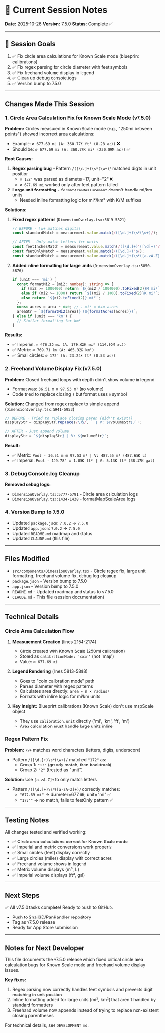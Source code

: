 # 🤖 Current Session Notes

**Date:** 2025-10-26
**Version:** 7.5.0
**Status:** Complete ✅

---

## 📝 Session Goals

1. ✅ Fix circle area calculations for Known Scale mode (blueprint calibrations)
2. ✅ Fix regex parsing for circle diameter with feet symbols
3. ✅ Fix freehand volume display in legend
4. ✅ Clean up debug console.logs
5. ✅ Version bump to 7.5.0

---

## Changes Made This Session

### 1. Circle Area Calculation Fix for Known Scale Mode (v7.5.0)

**Problem:** Circles measured in Known Scale mode (e.g., "250mi between points") showed incorrect area calculations:
- Example: `⌀ 677.69 mi (A: 360.77K ft² (8.28 ac))` ❌
- Should be: `⌀ 677.69 mi (A: 360.77K mi² (230.89M ac))` ✅

**Root Causes:**
1. **Regex parsing bug** - Pattern `/([\d.]+)\s*(\w+)/` matched digits in unit position
   - `⌀ 172'` was parsed as diameter=17, unit="2" ❌
   - `⌀ 677.69 mi` worked only after feet pattern failed
2. **Large unit formatting** - `formatAreaMeasurement` doesn't handle mi/km units
   - Needed inline formatting logic for mi²/km² with K/M suffixes

**Solutions:**
1. **Fixed regex patterns** (`DimensionOverlay.tsx:5819-5821`)
   ```typescript
   // BEFORE - \w+ matches digits!
   const standardMatch = measurement.value.match(/([\d.]+)\s*(\w+)/);

   // AFTER - Only match letters for units
   const feetInchesMatch = measurement.value.match(/([\d.]+)'([\d]+)"/);
   const feetOnlyMatch = measurement.value.match(/([\d.]+)'$/);
   const standardMatch = measurement.value.match(/([\d.]+)\s*([a-zA-Z]+)/);
   ```

2. **Added inline formatting for large units** (`DimensionOverlay.tsx:5850-5876`)
   ```typescript
   if (unit === 'mi') {
     const formatMi2 = (mi2: number): string => {
       if (mi2 >= 1000000) return `${(mi2 / 1000000).toFixed(2)}M mi²`;
       else if (mi2 >= 1000) return `${(mi2 / 1000).toFixed(2)}K mi²`;
       else return `${mi2.toFixed(2)} mi²`;
     };
     const acres = area * 640; // 1 mi² = 640 acres
     areaStr = `${formatMi2(area)} (${formatAcres(acres)})`;
   } else if (unit === 'km') {
     // Similar formatting for km²
   }
   ```

**Results:**
- ✅ Imperial: `⌀ 478.23 mi (A: 179.62K mi² (114.96M ac))`
- ✅ Metric: `⌀ 769.71 km (A: 465.32K km²)`
- ✅ Small circles: `⌀ 172' (A: 23.24K ft² (0.53 ac))`

### 2. Freehand Volume Display Fix (v7.5.0)

**Problem:** Closed freehand loops with depth didn't show volume in legend
- Format was: `36.51 m ⊞ 97.53 m²` (no volume)
- Code tried to replace closing `)` but format uses `⊞` symbol

**Solution:** Changed from regex replace to simple append (`DimensionOverlay.tsx:5941-5953`)
```typescript
// BEFORE - Tried to replace closing paren (didn't exist!)
displayStr = displayStr.replace(/\)$/, ` | V: ${volumeStr})`);

// AFTER - Just append volume
displayStr = `${displayStr} | V: ${volumeStr}`;
```

**Result:**
- ✅ Metric: `Pool - 36.51 m ⊞ 97.53 m² | V: 487.65 m³ (487.65K L)`
- ✅ Imperial: `Pool - 119.78' ⊞ 1.05K ft² | V: 5.13K ft³ (38.37K gal)`

### 3. Debug Console.log Cleanup

**Removed debug logs:**
- `DimensionOverlay.tsx:5777-5791` - Circle area calculation logs
- `DimensionOverlay.tsx:1434-1438` - formatMapScaleArea logs

### 4. Version Bump to 7.5.0

- Updated `package.json`: `7.0.2` → `7.5.0`
- Updated `app.json`: `7.0.2` → `7.5.0`
- Updated `README.md` roadmap and status
- Updated `CLAUDE.md` (this file)

---

## Files Modified

- `src/components/DimensionOverlay.tsx` - Circle regex fix, large unit formatting, freehand volume fix, debug log cleanup
- `package.json` - Version bump to 7.5.0
- `app.json` - Version bump to 7.5.0
- `README.md` - Updated roadmap and status to v7.5.0
- `CLAUDE.md` - This file (session documentation)

---

## Technical Details

### Circle Area Calculation Flow

1. **Measurement Creation** (lines 2154-2174)
   - Circle created with Known Scale (250mi calibration)
   - Stored as `calibrationMode: 'coin'` (not 'map')
   - Value: `⌀ 677.69 mi`

2. **Legend Rendering** (lines 5813-5888)
   - Goes to "coin calibration mode" path
   - Parses diameter with regex patterns
   - Calculates area directly: `area = π × radius²`
   - Formats with inline logic for mi/km units

3. **Key Insight:** Blueprint calibrations (Known Scale) don't use mapScale object
   - They use `calibration.unit` directly ('mi', 'km', 'ft', 'm')
   - Area calculation must handle large units inline

### Regex Pattern Fix

**Problem:** `\w+` matches word characters (letters, digits, underscore)
- Pattern `/([\d.]+)\s*(\w+)/` matched `"172"` as:
  - Group 1: `"17"` (greedy match, then backtrack)
  - Group 2: `"2"` (treated as "unit")

**Solution:** Use `[a-zA-Z]+` to only match letters
- Pattern `/([\d.]+)\s*([a-zA-Z]+)/` correctly matches:
  - `"677.69 mi"` → diameter=677.69, unit="mi" ✅
  - `"172'"` → no match, falls to feetOnly pattern ✅

---

## Testing Notes

All changes tested and verified working:
- ✅ Circle area calculations correct for Known Scale mode
- ✅ Imperial and metric conversions work properly
- ✅ Small circles (feet) display correctly
- ✅ Large circles (miles) display with correct acres
- ✅ Freehand volume shows in legend
- ✅ Metric volume displays (m³, L)
- ✅ Imperial volume displays (ft³, gal)

---

## Next Steps

✅ All v7.5.0 tasks complete! Ready to push to GitHub.

- Push to Snail3D/PanHandler repository
- Tag as v7.5.0 release
- Ready for App Store submission

---

## Notes for Next Developer

This file documents the v7.5.0 release which fixed critical circle area calculation bugs for Known Scale mode and freehand volume display issues.

**Key fixes:**
1. Regex parsing now correctly handles feet symbols and prevents digit matching in unit position
2. Inline formatting added for large units (mi², km²) that aren't handled by standard formatters
3. Freehand volume now appends instead of trying to replace non-existent closing parentheses

For technical details, see `DEVELOPMENT.md`.
